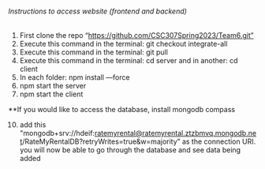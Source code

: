 ###### Instructions to access website (frontend and backend)
1. First clone the repo “https://github.com/CSC307Spring2023/Team6.git”
2. Execute this command in the terminal: git checkout integrate-all
3. Execute this command in the terminal: git pull
4. Execute this command in the terminal: cd server and in another: cd client
5. In each folder: npm install —force
6. npm start the server
7. npm start the client


**If you would like to access the database, install mongodb compass

10. add this "mongodb+srv://hdeif:ratemyrental@ratemyrental.ztzbmvq.mongodb.net/RateMyRentalDB?retryWrites=true&w=majority” as the connection URI. you will now be able to go through the database and see data being added
